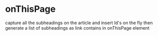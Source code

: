 # onThisPage
capture all the subheadings on the article and insert Id's on the fly then generate a list of subheadings as link contains in onThisPage element
